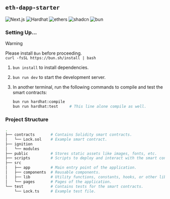 ## `eth-dapp-starter`

![Next.js][Next.js] ![Hardhat][Hardhat] ![ethers][ethers] ![shadcn][shadcn] ![bun][bun]

### Setting Up...

> [!WARNING]
> Please install `Bun` before proceeding. <br> `curl -fsSL https://bun.sh/install | bash`

1. `bun install` to install dependencies.

2. `bun run dev` to start the development server.

3. In another terminal, run the following commands to compile and test the smart contracts:
	```bash
	bun run hardhat:compile
	bun run hardhat:test     # This line alone compile as well.
	```

### Project Structure

```bash
.
├── contracts       # Contains Solidity smart contracts.
│   └── Lock.sol    # Example smart contract.
├── ignition
│   └── modules
├── public          # Stores static assets like images, fonts, etc.
├── scripts         # Scripts to deploy and interact with the smart contracts.
├── src
│   ├── app         # Main entry point of the application.
│   ├── components  # Reusable components.
│   ├── lib         # Utility functions, constants, hooks, or other libraries.
│   └── pages       # Pages of the application.
└── test            # Contains tests for the smart contracts.
    └── Lock.ts     # Example test file.
```

<!-- Links -->

[Next.js]: https://img.shields.io/badge/Next.js-000000?style=for-the-badge&logo=next.js&logoColor=white
[Hardhat]: https://img.shields.io/badge/Hardhat-f0d614?style=for-the-badge&logo=hardhat&logoColor=white
[ethers]: https://img.shields.io/badge/ethers.js-6651FF?style=for-the-badge&logo=ethereum&logoColor=white
[shadcn]: https://img.shields.io/badge/shadcn/ui-000000?style=for-the-badge&logo=shadcn/ui&logoColor=white
[bun]: https://img.shields.io/badge/Bun-000?logo=bun&logoColor=fff&style=for-the-badge
